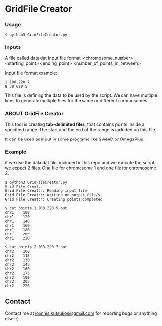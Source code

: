 # GridFile Creator


### Usage
```console
$ python3 GridFileCreator.py
```

### Inputs
A file called data.dat
Input file format:   <chromosome_number> <starting_point> <ending_point> <number_of_points_in_between>

Input file format example:
```console
1 100 220 7
8 50 680 5 
```
This file is defining the data to be used by the script. We can have multiple lines to generate multiple files for the same or different chromosomes.


### ABOUT GridFile Creator 
This tool is creating **tab-delimited files**, that contains points inside a specified range.
The start and the end of the range is included on this file.

It can be used as input in some programs like SweeD or OmegaPlus.


### Example
if we use the data.dat file, included in this repo and we execute the script, we expect 2 files. One file for chromosome 1 and one file for chromosome 2.

```console
$ python3 GridFileCreator.py
Grid File Creator
Grid File Creator: Reading input file
Grid File Creator: Writing on output file/s
Grid File Creator: Creating points completed

$ cat points.1.100.220.5.out
chr1    100
chr1    120
chr1    140
chr1    160
chr1    180
chr1    200
chr1    220

$ cat points.2.100.220.7.out
chr2    100
chr2    115
chr2    130
chr2    145
chr2    160
chr2    175
chr2    190
chr2    205
chr2    220
```


## Contact
Contact me at ioannis.kutsukos@gmail.com for reporting bugs or anything else! :)
